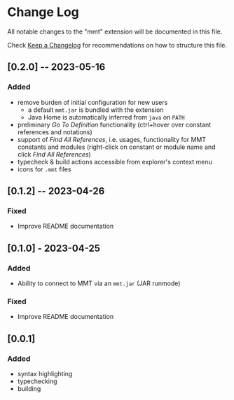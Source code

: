 # Change Log

All notable changes to the "mmt" extension will be documented in this file.

Check [Keep a Changelog](http://keepachangelog.com/) for recommendations on how to structure this file.

## [0.2.0] -- 2023-05-16

### Added

- remove burden of initial configuration for new users
  - a default `mmt.jar` is bundled with the extension
  - Java Home is automatically inferred from `java` on `PATH`
- preliminary *Go To Definition* functionality (ctrl+hover over constant references and notations)
- support of *Find All References*, i.e. usages,  functionality for MMT constants and modules (right-click on constant or module name and click *Find All References*)
- typecheck & build actions accessible from explorer's context menu
- icons for `.mmt` files

## [0.1.2] -- 2023-04-26

### Fixed

- Improve README documentation

## [0.1.0] - 2023-04-25

### Added

- Ability to connect to MMT via an `mmt.jar` (JAR runmode)

### Fixed

- Improve README documentation

## [0.0.1]

### Added

- syntax highlighting
- typechecking
- building
